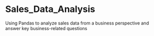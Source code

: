 # Sales_Data_Analysis
Using Pandas to analyze sales data from a business perspective and answer key business-related questions 
